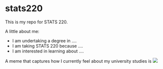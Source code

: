 # stats220

This is my repo for STATS 220. 

A little about me:

- I am undertaking a degree in ....
- I am taking STATS 220 because ....
- I am interested in learning about ....

A meme that captures how I currently feel about my university studies is ![](https://media1.tenor.com/m/08CKrTOFHMwAAAAC/almost-there.gif)
